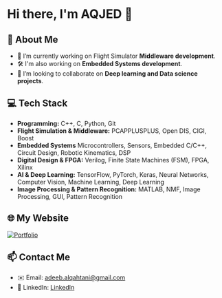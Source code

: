 # Hi there, I'm AQJED 👋

## 🚀 About Me
- 🔭 I’m currently working on Flight Simulator **Middleware development**.
- 🛠️ I'm also working on **Embedded Systems development**.
- 👯 I’m looking to collaborate on **Deep learning and Data science projects**.

## 💻 Tech Stack
- **Programming:** C++, C, Python, Git
- **Flight Simulation & Middleware:** PCAPPLUSPLUS, Open DIS, CIGI, Boost
- **Embedded Systems** Microcontrollers, Sensors, Embedded C/C++, Circuit Design, Robotic Kinematics, DSP
- **Digital Design & FPGA:** Verilog, Finite State Machines (FSM), FPGA, Xilinx
- **AI & Deep Learning:** TensorFlow, PyTorch, Keras, Neural Networks, Computer Vision, Machine Learning, Deep Learning
- **Image Processing & Pattern Recognition:** MATLAB, NMF, Image Processing, GUI, Pattern Recognition


## 🌐 My Website
[![Portfolio](https://img.shields.io/badge/Portfolio-Visit-blue?style=flat-square&logo=github)](https://aqjed.github.io/Portfolio/)


## 📫 Contact Me
- ✉️ Email: adeeb.alqahtani@gmail.com
- 💼 LinkedIn: [LinkedIn](https://www.linkedin.com/in/adalqahtani)

